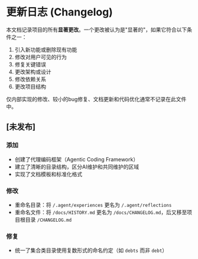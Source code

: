 # 更新日志 (Changelog)

本文档记录项目的所有**显著更改**。一个更改被认为是"显著的"，如果它符合以下条件之一：

1. 引入新功能或删除现有功能
2. 修改对用户可见的行为
3. 修复关键错误
4. 更改架构或设计
5. 修改依赖关系
6. 更改项目结构

仅内部实现的修改、较小的bug修复、文档更新和代码优化通常不记录在此文件中。

## [未发布]

### 添加

- 创建了代理编码框架（Agentic Coding Framework）
- 建立了清晰的目录结构，区分AI维护和共同维护的区域
- 实现了文档模板和标准化格式

### 修改

- 重命名目录：将 `/.agent/experiences` 更名为 `/.agent/reflections`
- 重命名文件：将 `/docs/HISTORY.md` 更名为 `/docs/CHANGELOG.md`，后又移至项目根目录 `/CHANGELOG.md`

### 修复

- 统一了集合类目录使用复数形式的命名约定（如 `debts` 而非 `debt`）